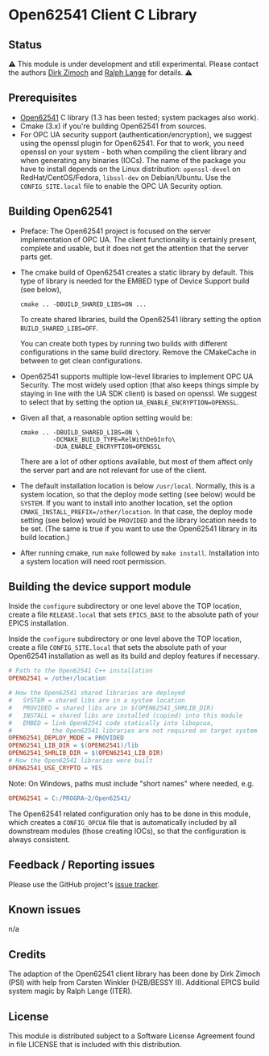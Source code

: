 # Open62541 Client C Library

## Status

:warning:
This module is under development and still experimental.
Please contact the authors [Dirk Zimoch](mailto:dirk.zimoch@psi.ch) and [Ralph Lange](mailto:ralph.lange@gmx.de) for details.
:warning:

## Prerequisites

*   [Open62541](https://www.open62541.org/) C library
    (1.3 has been tested; system packages also work).
*   Cmake (3.x) if you're building Open62541 from sources.
*   For OPC UA security support (authentication/encryption), we suggest using the openssl plugin for Open62541. For that to work, you need openssl on your system - both when compiling the client library and when generating any binaries (IOCs).
    The name of the package you have to install depends on the Linux distribution: `openssl-devel` on RedHat/CentOS/Fedora, `libssl-dev` on Debian/Ubuntu.
    Use the `CONFIG_SITE.local` file to enable the OPC UA Security option.

## Building Open62541

*   Preface: The Open62541 project is focused on the server implementation of OPC UA. The client functionality is certainly present, complete and usable, but it does not get the attention that the server parts get.
    
*   The cmake build of Open62541 creates a static library by default. This type of library is needed for the EMBED type of Device Support build (see below),
    
    ```Shell
    cmake .. -DBUILD_SHARED_LIBS=ON ...
    ```
    
    To create shared libraries, build the Open62541 library setting the option `BUILD_SHARED_LIBS=OFF`.
    
    You can create both types by running two builds with different configurations in the same build directory. Remove the CMakeCache in between to get clean configurations.
    
*   Open62541 supports multiple low-level libraries to implement OPC UA Security. The most widely used option (that also keeps things simple by staying in line with the UA SDK client) is based on openssl. We suggest to select that by setting the option `UA_ENABLE_ENCRYPTION=OPENSSL`.

*   Given all that, a reasonable option setting would be:

    ```shell
    cmake .. -DBUILD_SHARED_LIBS=ON \
             -DCMAKE_BUILD_TYPE=RelWithDebInfo\
             -DUA_ENABLE_ENCRYPTION=OPENSSL
    ```

    There are a lot of other options available, but most of them affect only the server part and are not relevant for use of the client.

*   The default installation location is below `/usr/local`. Normally, this is a system location, so that the deploy mode setting (see below) would be `SYSTEM`.
    If you want to install into another location, set the option `CMAKE_INSTALL_PREFIX=/other/location`. In that case, the deploy mode setting (see below) would be `PROVIDED` and the library location needs to be set. (The same is true if you want to use the Open62541 library in its build location.)

*   After running cmake, run `make` followed by `make install`. Installation into a system location will need root permission.

## Building the device support module

Inside the `configure` subdirectory or one level above the TOP location,
create a file `RELEASE.local` that sets `EPICS_BASE` to the absolute path
of your EPICS installation.

Inside the `configure` subdirectory or one level above the TOP location,
create a file `CONFIG_SITE.local` that sets the absolute path of your Open62541
installation as well as its build and deploy features if necessary.

```Makefile
# Path to the Open62541 C++ installation
OPEN62541 = /other/location

# How the Open62541 shared libraries are deployed
#   SYSTEM = shared libs are in a system location
#   PROVIDED = shared libs are in $(OPEN62541_SHRLIB_DIR)
#   INSTALL = shared libs are installed (copied) into this module
#   EMBED = link Open62541 code statically into libopcua,
#           the Open62541 libraries are not required on target system
OPEN62541_DEPLOY_MODE = PROVIDED
OPEN62541_LIB_DIR = $(OPEN62541)/lib
OPEN62541_SHRLIB_DIR = $(OPEN62541_LIB_DIR)
# How the Open62541 libraries were built
OPEN62541_USE_CRYPTO = YES
```

Note: On Windows, paths must include "short names" where needed, e.g.
```Makefile
OPEN62541 = C:/PROGRA~2/Open62541/
```

The Open62541 related configuration only has to be done in this module, which creates a `CONFIG_OPCUA` file that is automatically included by all downstream modules (those creating IOCs), so that the configuration is always consistent.

## Feedback / Reporting issues

Please use the GitHub project's [issue tracker](https://github.com/ralphlange/opcua/issues).

## Known issues

n/a

## Credits

The adaption of the Open62541 client library has been done by Dirk Zimoch (PSI) with help from Carsten Winkler (HZB/BESSY II). Additional EPICS build system magic by Ralph Lange (ITER).

## License

This module is distributed subject to a Software License Agreement found
in file LICENSE that is included with this distribution.

<!-- Links -->